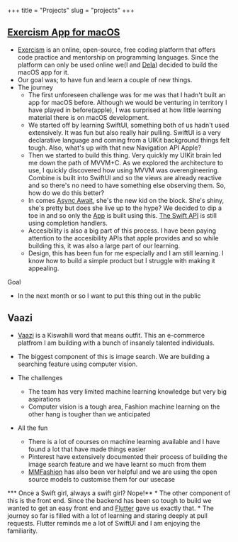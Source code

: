 +++
title = "Projects"
slug = "projects"
+++

## [Exercism App for macOS](https://github.com/apps-fab)
* [Exercism](https://exercism.org/dashboard) is an online, open-source, free coding platform that offers code practice and mentorship on programming languages. Since the platform can only be used online we(I and [Dela](https://github.com/savekirk)) decided to build the macOS app for it.
* Our goal was; to have fun and learn a couple of new things. 
* The journey 
    - The first unforeseen challenge was for me was that I hadn't built an app for macOS before. Although we would be venturing in territory I have played in before(apple), I was surprised at how little learning material there is on macOS development.
    - We started off by learning SwiftUI, something both of us hadn't used extensively. It was fun but also really hair pulling. SwiftUI is a very declarative language and coming from a UIKit background things felt tough. Also, what's up with that new Navigation API Apple? 
    - Then we started to build this thing. Very quickly my UIKit brain led me down the path of MVVM+C. As we explored the architecture to use, I quickly discovered how using MVVM was overengineering. Combine is built into SwiftUI and so the views are already reactive and so there's no need to have something else observing them. So, how do we do this better? 
    - In comes [Async Await](https://docs.swift.org/swift-book/documentation/the-swift-programming-language/concurrency), she's the new kid on the block. She's shiny, she's pretty but does she live up to the hype? We decided to dip a toe in and so only the [App](https://github.com/apps-fab/exercism-app) is built using this.
    [The Swift API](https://github.com/apps-fab/ExercismSwift) is still using completion handlers. 
    - Accesibility is also a big part of this process. I have been paying attention to the accesibility APIs that apple provides and so while building this, it was also a large part of our learning.
    - Design, this has been fun for me especially and I am still learning. I know how to build a simple product but I struggle with making it appealing. 

Goal 
- In the next month or so I want to put this thing out in the public 


## Vaazi
* [Vaazi](https://github.com/vaazi) is a Kiswahili word that means outfit. This an e-commerce platfrom I am building with a bunch of insanely talented individuals. 
* The biggest component of this is image search. We are building a searching feature using computer vision. 

* The challenges 
    - The team has very limited machine learning knowledge but very big aspirations 
    - Computer vision is a tough area, Fashion machine learning on the other hang is tougher than we anticipated
* All the fun 
    - There is a lot of courses on machine learning available and I have found a lot that have made things easier 
    - Pinterest have extensively documented their process of building the image search feature and we have learnt so much from them 
    - [MMFashion](https://github.com/open-mmlab/mmfashion/tree/master) has also been ver helpful and we are using the open source models to customise them for our usecase 

*** Once a Swift girl, always a swift girl? Nope!**
    *  The other component of this is the front end. Since the backend has been so tough to build we wanted to get an easy front end and [Flutter](https://flutter.dev/) gave us exactly that.
    *  The journey so far is filled with a lot of learning and staring deeply at pull requests. Flutter reminds me a lot of SwiftUI and I am enjoying the familiarity.